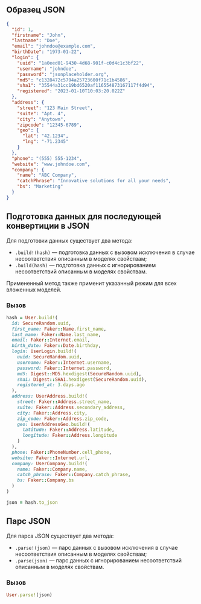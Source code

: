 ## Образец JSON

```json
{
  "id": 1,
  "firstname": "John",
  "lastname": "Doe",
  "email": "johndoe@example.com",
  "birthDate": "1973-01-22",
  "login": {
    "uuid": "1a0eed01-9430-4d68-901f-c0d4c1c3bf22",
    "username": "johndoe",
    "password": "jsonplaceholder.org",
    "md5": "c1328472c5794a25723600f71c1b4586",
    "sha1": "35544a31cc19bd6520af116554873167117f4d94",
    "registered": "2023-01-10T10:03:20.022Z"
  },
  "address": {
    "street": "123 Main Street",
    "suite": "Apt. 4",
    "city": "Anytown",
    "zipcode": "12345-6789",
    "geo": {
      "lat": "42.1234",
      "lng": "-71.2345"
    }
  },
  "phone": "(555) 555-1234",
  "website": "www.johndoe.com",
  "company": {
    "name": "ABC Company",
    "catchPhrase": "Innovative solutions for all your needs",
    "bs": "Marketing"
  }
}
```

## Подготовка данных для последующей конвертиции в JSON

Для подготовки данных существует два метода:

- `.build!(hash)` — подготовка данных с вызовом исключения в случае несоответствия описанным в моделях свойствам;
- `.build(hash)` — подготовка данных с игнорированием несоответствий описанным в моделях свойствам.

Примененный метод также применит указанный режим для всех вложенных моделей.

### Вызов

```ruby
hash = User.build!(
  id: SecureRandom.uuid,
  first_name: Faker::Name.first_name,
  last_name: Faker::Name.last_name,
  email: Faker::Internet.email,
  birth_date: Faker::Date.birthday,
  login: UserLogin.build!(
    uuid: SecureRandom.uuid,
    username: Faker::Internet.username,
    password: Faker::Internet.password,
    md5: Digest::MD5.hexdigest(SecureRandom.uuid),
    sha1: Digest::SHA1.hexdigest(SecureRandom.uuid),
    registered_at: 3.days.ago
  ),
  address: UserAddress.build!(
    street: Faker::Address.street_name,
    suite: Faker::Address.secondary_address,
    city: Faker::Address.city,
    zip_code: Faker::Address.zip_code,
    geo: UserAddressGeo.build!(
      latitude: Faker::Address.latitude,
      longitude: Faker::Address.longitude
    )
  ),
  phone: Faker::PhoneNumber.cell_phone,
  website: Faker::Internet.url,
  company: UserCompany.build!(
    name: Faker::Company.name,
    catch_phrase: Faker::Company.catch_phrase,
    bs: Faker::Company.bs
  )
)
```

```ruby
json = hash.to_json
```

## Парс JSON

Для парса JSON существует два метода:

- `.parse!(json)` — парс данных с вызовом исключения в случае несоответствия описанным в моделях свойствам;
- `.parse(json)` — парс данных с игнорированием несоответствий описанным в моделях свойствам.

### Вызов

```ruby
User.parse!(json)
```
